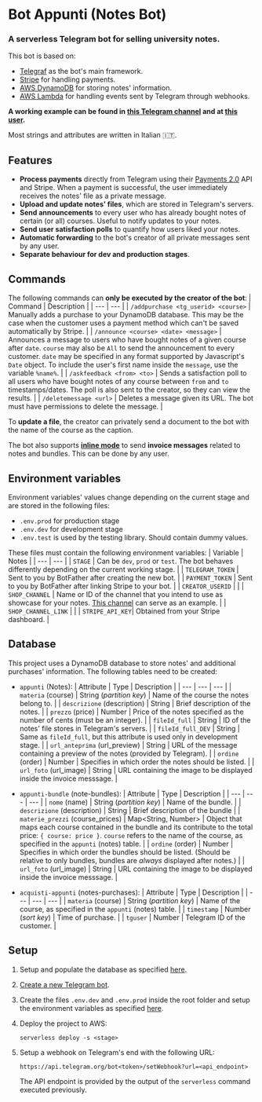 # Bot Appunti (Notes Bot)

### **A serverless Telegram bot for selling university notes.**

This bot is based on:
* [Telegraf](https://github.com/telegraf/telegraf) as the bot's main framework.
* [Stripe](https://stripe.com/) for handling payments.
* [AWS DynamoDB](https://aws.amazon.com/it/dynamodb/) for storing notes' information.
* [AWS Lambda](https://aws.amazon.com/it/lambda/) for handling events sent by Telegram through webhooks.

**A working example can be found in [this Telegram channel](https://t.me/appuntiTriennaleIngInf) and at [this user](https://t.me/VernaAppuntiBot).**

Most strings and attributes are written in Italian 🇮🇹.

## Features

* **Process payments** directly from Telegram using their [Payments 2.0](https://core.telegram.org/bots/payments) API and Stripe. When a payment is successful, the user immediately receives the notes' file as a private message.
* **Upload and update notes' files**, which are stored in Telegram's servers.
* **Send announcements** to every user who has already bought notes of certain (or all) courses. Useful to notify updates to your notes.
* **Send user satisfaction polls** to quantify how users liked your notes.
* **Automatic forwarding** to the bot's creator of all private messages sent by any user.
* **Separate behaviour for dev and production stages**.

## Commands

The following commands can **only be executed by the creator of the bot**:
| Command | Description |
| --- | --- |
| `/addpurchase <tg_userid> <course>` | Manually adds a purchase to your DynamoDB database. This may be the case when the customer uses a payment method which can't be saved automatically by Stripe. |
| `/announce <course> <date> <message>` | Announces a message to users who have bought notes of a given course after `date`. `course` may also be `All` to send the announcement to every customer. `date` may be specified in any format supported by Javascript's `Date` object. To include the user's first name inside the `message`, use the variable `%name%`. |
| `/askfeedback <from> <to>` | Sends a satisfaction poll to all users who have bought notes of any course between `from` and `to` timestamps/dates. The poll is also sent to the creator, so they can view the results.  |
| `/deletemessage <url>` | Deletes a message given its URL. The bot must have permissions to delete the message. |

To **update a file**, the creator can privately send a document to the bot with the name of the course as the caption.


The bot also supports [**inline mode**](https://core.telegram.org/bots/inline) to send **invoice messages** related to notes and bundles. This can be done by any user.

## Environment variables

Environment variables' values change depending on the current stage and are stored in the following files:
* `.env.prod` for production stage
* `.env.dev` for development stage
* `.env.test` is used by the testing library. Should contain dummy values.

These files must contain the following environment variables:
| Variable | Notes |
| --- | --- |
| `STAGE` | Can be `dev`, `prod` or `test`. The bot behaves differently depending on the current working stage. |
| `TELEGRAM_TOKEN` | Sent to you by BotFather after creating the new bot. |
| `PAYMENT_TOKEN` | Sent to you by BotFather after linking Stripe to your bot. |
| `CREATOR_USERID` | |
| `SHOP_CHANNEL` | Name or ID of the channel that you intend to use as showcase for your notes. [This channel](https://t.me/appuntiTriennaleIngInf) can serve as an example. |
| `SHOP_CHANNEL_LINK` | |
| `STRIPE_API_KEY`| Obtained from your Stripe dashboard. |

## Database

This project uses a DynamoDB database to store notes' and additional purchases' information. The following tables need to be created:
* `appunti` (Notes):
    | Attribute | Type | Description |
    | --- | --- | --- |
    | `materia` (course) | String (*partition key*) | Name of the course the notes belong to. |
    | `descrizione` (description) | String | Brief description of the notes. |
    | `prezzo` (price) | Number | Price of the notes specified as the number of cents (must be an integer). |
    | `fileId_full` | String | ID of the notes' file stores in Telegram's servers. |
    | `fileId_full_DEV` | String | Same as `fileId_full`, but this attribute is used only in development stage. |
    | `url_anteprima` (url_preview) | String | URL of the message containing a preview of the notes (provided by Telegram). |
    | `ordine` (order) | Number | Specifies in which order the notes should be listed. |
    | `url_foto` (url_image) | String | URL containing the image to be displayed inside the invoice messsage. |

* `appunti-bundle` (note-bundles):
    | Attribute | Type | Description |
    | --- | --- | --- |
    | `nome` (name) | String (*partition key*) | Name of the bundle. |
    | `descrizione` (description) | String | Brief description of the bundle |
    | `materie_prezzi` (course_prices) | Map<String, Number> | Object that maps each course contained in the bundle and its contribute to the total price: `{ course: price }`. `course` refers to the name of the course, as specified in the `appunti` (notes) table. |
    | `ordine` (order) | Number | Specifies in which order the bundles should be listed. (Should be relative to only bundles, bundles are *always* displayed after notes.) |
    | `url_foto` (url_image) | String | URL containing the image to be displayed inside the invoice messsage. |


* `acquisti-appunti` (notes-purchases):
    | Attribute | Type | Description |
    | --- | --- | --- |
    | `materia` (course) | String (*partition key*) | Name of the course, as specified in the `appunti` (notes) table. |
    | `timestamp` | Number (*sort key*) | Time of purchase. |
    | `tguser` | Number | Telegram ID of the customer. |

## Setup

1. Setup and populate the database as specified [here](#database).

2. [Create a new Telegram bot](https://core.telegram.org/bots/tutorial).

2. Create the files `.env.dev` and `.env.prod` inside the root folder and setup the environment variables as specified [here](#environment-variables).

3. Deploy the project to AWS:
    ```
    serverless deploy -s <stage>
    ```

4. Setup a webhook on Telegram's end with the following URL:
    ```
    https://api.telegram.org/bot<token>/setWebhook?url=<api_endpoint>
    ```
    The API endpoint is provided by the output of the `serverless` command executed previously.